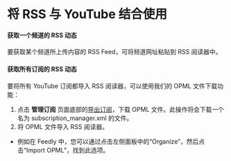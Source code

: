 # 将 RSS 与 YouTube 结合使用

#### 获取一个频道的 RSS 动态

要获取某个频道所上传内容的 RSS Feed，可将频道网址粘贴到 RSS 阅读器中。

#### 获取所有订阅的 RSS 动态

要将所有 YouTube 订阅都导入 RSS 阅读器，可以使用我们的 OPML 文件下载功能：

1. 点击 **管理订阅** 页面底部的[导出订阅](https://www.youtube.com/subscription_manager)，下载 OPML 文件。此操作将会下载一个名为 subscription_manager.xml 的文件。
2. 将 OPML 文件导入 RSS 阅读器。
  * 例如在 Feedly 中，您可以通过点击左侧面板中的“Organize”，然后点击“Import OPML”，找到此选项。